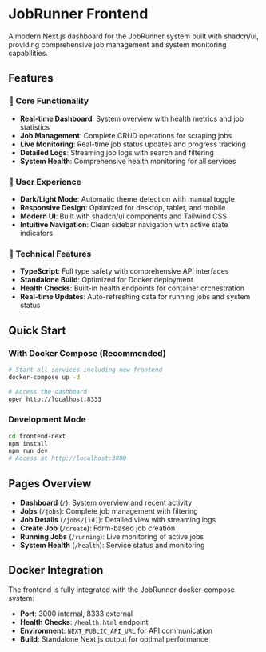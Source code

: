# JobRunner Frontend

A modern Next.js dashboard for the JobRunner system built with shadcn/ui, providing comprehensive job management and system monitoring capabilities.

## Features

### 🎯 Core Functionality
- **Real-time Dashboard**: System overview with health metrics and job statistics
- **Job Management**: Complete CRUD operations for scraping jobs
- **Live Monitoring**: Real-time job status updates and progress tracking
- **Detailed Logs**: Streaming job logs with search and filtering
- **System Health**: Comprehensive health monitoring for all services

### 🎨 User Experience
- **Dark/Light Mode**: Automatic theme detection with manual toggle
- **Responsive Design**: Optimized for desktop, tablet, and mobile
- **Modern UI**: Built with shadcn/ui components and Tailwind CSS
- **Intuitive Navigation**: Clean sidebar navigation with active state indicators

### 🔧 Technical Features
- **TypeScript**: Full type safety with comprehensive API interfaces
- **Standalone Build**: Optimized for Docker deployment
- **Health Checks**: Built-in health endpoints for container orchestration
- **Real-time Updates**: Auto-refreshing data for running jobs and system status

## Quick Start

### With Docker Compose (Recommended)
```bash
# Start all services including new frontend
docker-compose up -d

# Access the dashboard
open http://localhost:8333
```

### Development Mode
```bash
cd frontend-next
npm install
npm run dev
# Access at http://localhost:3000
```

## Pages Overview

- **Dashboard** (`/`): System overview and recent activity
- **Jobs** (`/jobs`): Complete job management with filtering
- **Job Details** (`/jobs/[id]`): Detailed view with streaming logs
- **Create Job** (`/create`): Form-based job creation
- **Running Jobs** (`/running`): Live monitoring of active jobs
- **System Health** (`/health`): Service status and monitoring

## Docker Integration

The frontend is fully integrated with the JobRunner docker-compose system:

- **Port**: 3000 internal, 8333 external
- **Health Checks**: `/health.html` endpoint
- **Environment**: `NEXT_PUBLIC_API_URL` for API communication
- **Build**: Standalone Next.js output for optimal performance